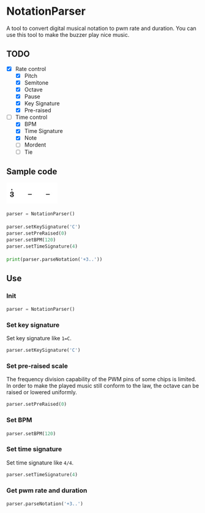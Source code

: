 # NotationParser

A tool to convert digital musical notation to pwm rate and duration. You can use this tool to make the buzzer play nice music.

## TODO

- [x] Rate control
  - [x] Pitch
  - [x] Semitone
  - [x] Octave
  - [x] Pause
  - [x] Key Signature
  - [x] Pre-raised
- [ ] Time control
  - [x] BPM
  - [x] Time Signature
  - [x] Note
  - [ ] Mordent
  - [ ] Tie

## Sample code

![](assets/Snipaste_2022-06-02_10-42-26.jpg)

``` python
parser = NotationParser()

parser.setKeySignature('C')
parser.setPreRaised(0)
parser.setBPM(120)
parser.setTimeSignature(4)

print(parser.parseNotation('+3..'))
```

## Use

### Init

``` python
parser = NotationParser()
```

### Set key signature

Set key signature like `1=C`.

``` python
parser.setKeySignature('C')
```

### Set pre-raised scale

The frequency division capability of the PWM pins of some chips is limited. In order to make the played music still conform to the law, the octave can be raised or lowered uniformly.

``` python
parser.setPreRaised(0)
```

### Set BPM

``` python
parser.setBPM(120)
```

### Set time signature

Set time signature like `4/4`.

``` python
parser.setTimeSignature(4)
```

### Get pwm rate and duration

``` python
parser.parseNotation('+3..')
```